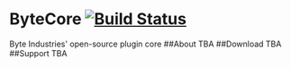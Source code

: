 # ByteCore [![Build Status](https://travis-ci.org/ByteIndustries/ByteCore.svg?branch=master)](https://travis-ci.org/ByteIndustries/ByteCore)
Byte Industries' open-source plugin core
##About
TBA
##Download
TBA
##Support
TBA
